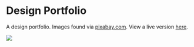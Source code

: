 # Design Portfolio

A design portfolio. Images found via [pixabay.com](https://pixabay.com/). View a live version [here](https://aekari.github.io/Portfolio-2/).


![](https://i.imgur.com/KRDJQf4.png)
